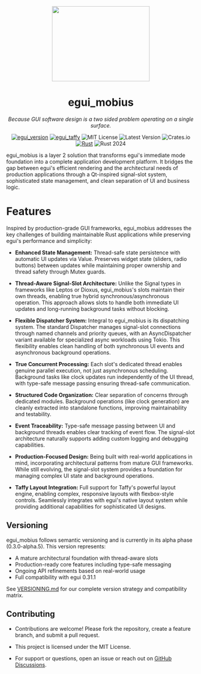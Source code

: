 <div align="center">
<img width=260 height=200 src="./assets/mobius_strip.png"></img>

# egui_mobius  
*Because GUI software design is a two sided problem operating on a single surface.*

[![egui_version](https://img.shields.io/badge/egui-0.31.1-blue)](https://github.com/emilk/egui)
[![egui_taffy](https://img.shields.io/badge/egui__taffy-0.7.0-purple)](https://github.com/Veykril/egui_taffy)
![MIT License](https://img.shields.io/badge/license-MIT-blue.svg)
![Latest Version](https://img.shields.io/badge/version-0.3.0--alpha.5-green.svg)
![Crates.io](https://img.shields.io/badge/crates.io-unreleased-orange.svg)
[![Rust](https://github.com/saturn77/egui_mobius/actions/workflows/rust.yml/badge.svg)](https://github.com/saturn77/egui_mobius/actions/workflows/rust.yml)
![Rust 2024](https://img.shields.io/badge/rust-2024-blue.svg)

</div>

egui_mobius is a layer 2 solution that transforms egui's immediate mode foundation into a complete application development platform. It bridges the gap between egui's efficient rendering and the architectural needs of production applications through a Qt-inspired signal-slot system, sophisticated state management, and clean separation of UI and business logic.

# Features

Inspired by production-grade GUI frameworks, egui_mobius addresses the key challenges of building maintainable Rust applications while preserving egui's performance and simplicity:

* **Enhanced State Management:**
  Thread-safe state persistence with automatic UI updates via Value<T>. Preserves widget state (sliders, radio buttons) between updates while maintaining proper ownership and thread safety through Mutex guards.

* **Thread-Aware Signal-Slot Architecture:**
  Unlike the Signal types in frameworks like Leptos or Dioxus, egui_mobius's slots maintain their own threads, enabling true hybrid synchronous/asynchronous operation. This approach allows slots to handle both immediate UI updates and long-running background tasks without blocking.

* **Flexible Dispatcher System:**
  Integral to egui_mobius is its dispatching system. The standard Dispatcher manages signal-slot connections through named channels and priority queues, with an AsyncDispatcher variant available for specialized async workloads using Tokio. This flexibility enables clean handling of both synchronous UI events and asynchronous background operations.

* **True Concurrent Processing:**
  Each slot's dedicated thread enables genuine parallel execution, not just asynchronous scheduling. Background tasks like clock updates run independently of the UI thread, with type-safe message passing ensuring thread-safe communication.

* **Structured Code Organization:**
  Clear separation of concerns through dedicated modules. Background operations (like clock generation) are cleanly extracted into standalone functions, improving maintainability and testability.

* **Event Traceability:**
  Type-safe message passing between UI and background threads enables clear tracking of event flow. The signal-slot architecture naturally supports adding custom logging and debugging capabilities.

* **Production-Focused Design:**
  Being built with real-world applications in mind, incorporating architectural patterns from mature GUI frameworks. While still evolving, the signal-slot system provides a foundation for managing complex UI state and background operations.

* **Taffy Layout Integration:**
  Full support for Taffy's powerful layout engine, enabling complex, responsive layouts with flexbox-style controls. Seamlessly integrates with egui's native layout system while providing additional capabilities for sophisticated UI designs.


## Versioning

egui_mobius follows semantic versioning and is currently in its alpha phase (0.3.0-alpha.5). This version represents:

- A mature architectural foundation with thread-aware slots
- Production-ready core features including type-safe messaging
- Ongoing API refinements based on real-world usage
- Full compatibility with egui 0.31.1

See [VERSIONING.md](VERSIONING.md) for our complete version strategy and compatibility matrix.

## Contributing  
* Contributions are welcome! Please fork the repository, create a feature branch, and submit a pull request.  


* This project is licensed under the MIT License.  

* For support or questions, open an issue or reach out on [GitHub Discussions](https://github.com/saturn77/egui_mobius/discussions).
